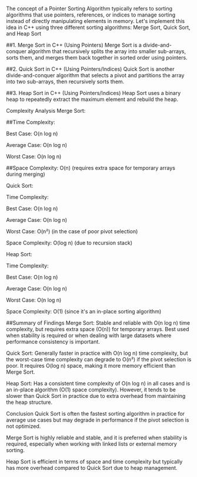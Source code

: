 The concept of a Pointer Sorting Algorithm typically refers to sorting algorithms that use pointers, references, or indices to manage sorting instead of directly manipulating elements in memory. Let's implement this idea in C++ using three different sorting algorithms: Merge Sort, Quick Sort, and Heap Sort

##1. Merge Sort in C++ (Using Pointers)
Merge Sort is a divide-and-conquer algorithm that recursively splits the array into smaller sub-arrays, sorts them, and merges them back together in sorted order using pointers.

##2. Quick Sort in C++ (Using Pointers/Indices)
Quick Sort is another divide-and-conquer algorithm that selects a pivot and partitions the array into two sub-arrays, then recursively sorts them.

##3. Heap Sort in C++ (Using Pointers/Indices)
Heap Sort uses a binary heap to repeatedly extract the maximum element and rebuild the heap.

Complexity Analysis
Merge Sort:

##Time Complexity:

Best Case: O(n log n)

Average Case: O(n log n)

Worst Case: O(n log n)

##Space Complexity: O(n) (requires extra space for temporary arrays during merging)

Quick Sort:

Time Complexity:

Best Case: O(n log n)

Average Case: O(n log n)

Worst Case: O(n²) (in the case of poor pivot selection)

Space Complexity: O(log n) (due to recursion stack)

Heap Sort:

Time Complexity:

Best Case: O(n log n)

Average Case: O(n log n)

Worst Case: O(n log n)

Space Complexity: O(1) (since it's an in-place sorting algorithm)

##Summary of Findings
Merge Sort: Stable and reliable with O(n log n) time complexity, but requires extra space (O(n)) for temporary arrays. Best used when stability is required or when dealing with large datasets where performance consistency is important.

Quick Sort: Generally faster in practice with O(n log n) time complexity, but the worst-case time complexity can degrade to O(n²) if the pivot selection is poor. It requires O(log n) space, making it more memory efficient than Merge Sort.

Heap Sort: Has a consistent time complexity of O(n log n) in all cases and is an in-place algorithm (O(1) space complexity). However, it tends to be slower than Quick Sort in practice due to extra overhead from maintaining the heap structure.

Conclusion
Quick Sort is often the fastest sorting algorithm in practice for average use cases but may degrade in performance if the pivot selection is not optimized.

Merge Sort is highly reliable and stable, and it is preferred when stability is required, especially when working with linked lists or external memory sorting.

Heap Sort is efficient in terms of space and time complexity but typically has more overhead compared to Quick Sort due to heap management.